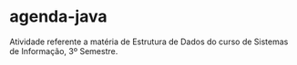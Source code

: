 # agenda-java
Atividade referente a matéria de Estrutura de Dados do curso de Sistemas de Informação, 3º Semestre.
